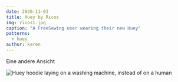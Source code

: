 ```yaml
---
date: 2020-11-03
title: Huey by Ricos
img: ricos1.jpg
caption: "A FreeSewing user wearing their new Huey"
patterns:
  - huey
author: karen
---
```


Eine andere Ansicht

![Huey hoodie laying on a washing machine, instead of on a human](ricos2.jpg)
